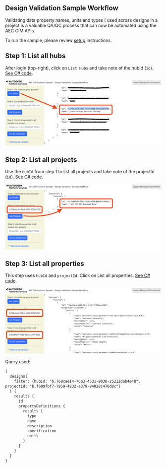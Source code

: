 ## Design Validation Sample Workflow

Validating data property names, units and types ( used across designs in a project is a valuable QA/QC process that can now be automated using the AEC CIM APIs.

To run the sample, please review [setup](./README.md#SETUP) instructions.

## Step 1: List all hubs

After login (top-right), click on `List Hubs` and take note of the hubId (`id`). [See C# code](/Controllers/HubsProjects.cs). 

![Step 1](./images/hubs.png)

## Step 2: List all projects

Use the `HubId` from step 1 to list all projects and take note of the projectId (`id`). [See C# code](/Controllers/HubsProjects.cs). 

![Step 2](./images/projects.png)

## Step 3: List all properties

This step uses `hubId` and `projectId`. Click on List all properties. [See C# code](/Controllers/DesignVaidation.cs). 

![Step 3](./images/allproperties.png)

Query used:

```
{
  designs(
    filter: {hubId: "b.768cae14-76b3-4531-9030-25212dab4e48", projectId: "b.f609fbf7-7959-4832-a379-84028c470d0c"}
  ) {
    results {
      id
      propertyDefinitions {
        results {
          type
          name
          description
          specification
          units
        }
      }
    }
  }
}
``` 